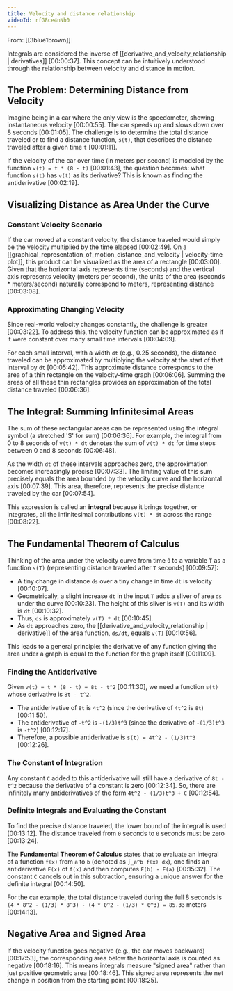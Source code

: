 ```yaml
---
title: Velocity and distance relationship
videoId: rfG8ce4nNh0
---
```


From: [[3blue1brown]] <br/> 

Integrals are considered the inverse of [[derivative_and_velocity_relationship | derivatives]] <a class="yt-timestamp" data-t="00:00:37">[00:00:37]</a>. This concept can be intuitively understood through the relationship between velocity and distance in motion.

## The Problem: Determining Distance from Velocity

Imagine being in a car where the only view is the speedometer, showing instantaneous velocity <a class="yt-timestamp" data-t="00:00:55">[00:00:55]</a>. The car speeds up and slows down over 8 seconds <a class="yt-timestamp" data-t="00:01:05">[00:01:05]</a>. The challenge is to determine the total distance traveled or to find a distance function, `s(t)`, that describes the distance traveled after a given time `t` <a class="yt-timestamp" data-t="00:01:11">[00:01:11]</a>.

If the velocity of the car over time (in meters per second) is modeled by the function `v(t) = t * (8 - t)` <a class="yt-timestamp" data-t="00:01:43">[00:01:43]</a>, the question becomes: what function `s(t)` has `v(t)` as its derivative? This is known as finding the antiderivative <a class="yt-timestamp" data-t="00:02:19">[00:02:19]</a>.

## Visualizing Distance as Area Under the Curve

### Constant Velocity Scenario
If the car moved at a constant velocity, the distance traveled would simply be the velocity multiplied by the time elapsed <a class="yt-timestamp" data-t="00:02:49">[00:02:49]</a>. On a [[graphical_representation_of_motion_distance_and_velocity | velocity-time plot]], this product can be visualized as the area of a rectangle <a class="yt-timestamp" data-t="00:03:00">[00:03:00]</a>. Given that the horizontal axis represents time (seconds) and the vertical axis represents velocity (meters per second), the units of the area (seconds * meters/second) naturally correspond to meters, representing distance <a class="yt-timestamp" data-t="00:03:08">[00:03:08]</a>.

### Approximating Changing Velocity
Since real-world velocity changes constantly, the challenge is greater <a class="yt-timestamp" data-t="00:03:22">[00:03:22]</a>. To address this, the velocity function can be approximated as if it were constant over many small time intervals <a class="yt-timestamp" data-t="00:04:09">[00:04:09]</a>.

For each small interval, with a width `dt` (e.g., 0.25 seconds), the distance traveled can be approximated by multiplying the velocity at the start of that interval by `dt` <a class="yt-timestamp" data-t="00:05:42">[00:05:42]</a>. This approximate distance corresponds to the area of a thin rectangle on the velocity-time graph <a class="yt-timestamp" data-t="00:06:06">[00:06:06]</a>. Summing the areas of all these thin rectangles provides an approximation of the total distance traveled <a class="yt-timestamp" data-t="00:06:36">[00:06:36]</a>.

## The Integral: Summing Infinitesimal Areas

The sum of these rectangular areas can be represented using the integral symbol (a stretched 'S' for sum) <a class="yt-timestamp" data-t="00:06:36">[00:06:36]</a>. For example, the integral from 0 to 8 seconds of `v(t) * dt` denotes the sum of `v(t) * dt` for time steps between 0 and 8 seconds <a class="yt-timestamp" data-t="00:06:48">[00:06:48]</a>.

As the width `dt` of these intervals approaches zero, the approximation becomes increasingly precise <a class="yt-timestamp" data-t="00:07:33">[00:07:33]</a>. The limiting value of this sum precisely equals the area bounded by the velocity curve and the horizontal axis <a class="yt-timestamp" data-t="00:07:39">[00:07:39]</a>. This area, therefore, represents the precise distance traveled by the car <a class="yt-timestamp" data-t="00:07:54">[00:07:54]</a>.

This expression is called an **integral** because it brings together, or integrates, all the infinitesimal contributions `v(t) * dt` across the range <a class="yt-timestamp" data-t="00:08:22">[00:08:22]</a>.

## The Fundamental Theorem of Calculus

Thinking of the area under the velocity curve from time `0` to a variable `T` as a function `s(T)` (representing distance traveled after `T` seconds) <a class="yt-timestamp" data-t="00:09:57">[00:09:57]</a>:

*   A tiny change in distance `ds` over a tiny change in time `dt` is velocity <a class="yt-timestamp" data-t="00:10:07">[00:10:07]</a>.
*   Geometrically, a slight increase `dt` in the input `T` adds a sliver of area `ds` under the curve <a class="yt-timestamp" data-t="00:10:23">[00:10:23]</a>. The height of this sliver is `v(T)` and its width is `dt` <a class="yt-timestamp" data-t="00:10:32">[00:10:32]</a>.
*   Thus, `ds` is approximately `v(T) * dt` <a class="yt-timestamp" data-t="00:10:45">[00:10:45]</a>.
*   As `dt` approaches zero, the [[derivative_and_velocity_relationship | derivative]] of the area function, `ds/dt`, equals `v(T)` <a class="yt-timestamp" data-t="00:10:56">[00:10:56]</a>.

This leads to a general principle: the derivative of any function giving the area under a graph is equal to the function for the graph itself <a class="yt-timestamp" data-t="00:11:09">[00:11:09]</a>.

### Finding the Antiderivative
Given `v(t) = t * (8 - t) = 8t - t^2` <a class="yt-timestamp" data-t="00:11:30">[00:11:30]</a>, we need a function `s(t)` whose derivative is `8t - t^2`.
*   The antiderivative of `8t` is `4t^2` (since the derivative of `4t^2` is `8t`) <a class="yt-timestamp" data-t="00:11:50">[00:11:50]</a>.
*   The antiderivative of `-t^2` is `-(1/3)t^3` (since the derivative of `-(1/3)t^3` is `-t^2`) <a class="yt-timestamp" data-t="00:12:17">[00:12:17]</a>.
*   Therefore, a possible antiderivative is `s(t) = 4t^2 - (1/3)t^3` <a class="yt-timestamp" data-t="00:12:26">[00:12:26]</a>.

### The Constant of Integration
Any constant `C` added to this antiderivative will still have a derivative of `8t - t^2` because the derivative of a constant is zero <a class="yt-timestamp" data-t="00:12:34">[00:12:34]</a>. So, there are infinitely many antiderivatives of the form `4t^2 - (1/3)t^3 + C` <a class="yt-timestamp" data-t="00:12:54">[00:12:54]</a>.

### Definite Integrals and Evaluating the Constant
To find the precise distance traveled, the lower bound of the integral is used <a class="yt-timestamp" data-t="00:13:12">[00:13:12]</a>. The distance traveled from `0` seconds to `0` seconds must be zero <a class="yt-timestamp" data-t="00:13:24">[00:13:24]</a>.

The **Fundamental Theorem of Calculus** states that to evaluate an integral of a function `f(x)` from `a` to `b` (denoted as `∫_a^b f(x) dx`), one finds an antiderivative `F(x)` of `f(x)` and then computes `F(b) - F(a)` <a class="yt-timestamp" data-t="00:15:32">[00:15:32]</a>. The constant `C` cancels out in this subtraction, ensuring a unique answer for the definite integral <a class="yt-timestamp" data-t="00:14:50">[00:14:50]</a>.

For the car example, the total distance traveled during the full 8 seconds is `(4 * 8^2 - (1/3) * 8^3) - (4 * 0^2 - (1/3) * 0^3) = 85.33` meters <a class="yt-timestamp" data-t="00:14:13">[00:14:13]</a>.

## Negative Area and Signed Area

If the velocity function goes negative (e.g., the car moves backward) <a class="yt-timestamp" data-t="00:17:53">[00:17:53]</a>, the corresponding area below the horizontal axis is counted as negative <a class="yt-timestamp" data-t="00:18:16">[00:18:16]</a>. This means integrals measure "signed area" rather than just positive geometric area <a class="yt-timestamp" data-t="00:18:46">[00:18:46]</a>. This signed area represents the net change in position from the starting point <a class="yt-timestamp" data-t="00:18:25">[00:18:25]</a>.